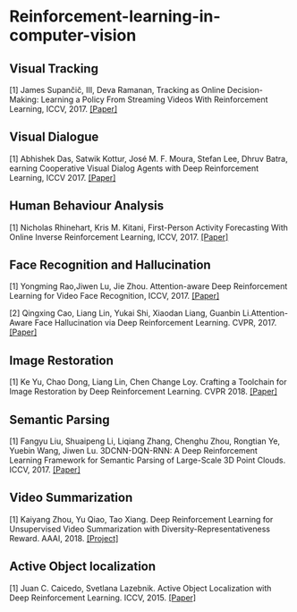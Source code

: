 # Reinforcement-learning-in-computer-vision

## Visual Tracking
[1] James Supančič, III, Deva Ramanan, Tracking as Online Decision-Making: Learning a Policy From Streaming Videos With Reinforcement Learning, ICCV, 2017. [[Paper]](https://arxiv.org/abs/1707.04991)

## Visual Dialogue
[1] Abhishek Das, Satwik Kottur, José M. F. Moura, Stefan Lee, Dhruv Batra, earning Cooperative Visual Dialog Agents with Deep Reinforcement Learning, ICCV 2017. [[Paper]](https://arxiv.org/abs/1703.06585)

## Human Behaviour Analysis
[1] Nicholas Rhinehart, Kris M. Kitani, First-Person Activity Forecasting With Online Inverse Reinforcement Learning, ICCV, 2017. [[Paper]](https://arxiv.org/abs/1612.07796)

## Face Recognition and Hallucination
[1] Yongming Rao,Jiwen Lu, Jie Zhou. Attention-aware Deep Reinforcement Learning for Video Face Recognition, ICCV, 2017. [[Paper]](https://pdfs.semanticscholar.org/f270/0e3d69d3cce2e0b1aea0d7f87e74aff437cd.pdf)

[2] Qingxing Cao, Liang Lin, Yukai Shi, Xiaodan Liang, Guanbin Li.Attention-Aware Face Hallucination via Deep Reinforcement Learning. CVPR, 2017. [[Paper]](https://arxiv.org/abs/1708.03132)

## Image Restoration
[1] Ke Yu, Chao Dong, Liang Lin, Chen Change Loy. Crafting a Toolchain for Image Restoration by Deep Reinforcement Learning. CVPR 2018. [[Paper]](https://arxiv.org/abs/1804.03312)

## Semantic Parsing 
[1] Fangyu Liu, Shuaipeng Li, Liqiang Zhang, Chenghu Zhou, Rongtian Ye, Yuebin Wang, Jiwen Lu. 3DCNN-DQN-RNN: A Deep Reinforcement Learning Framework for Semantic Parsing of Large-Scale 3D Point Clouds. ICCV, 2017. [[Paper]](https://arxiv.org/abs/1707.06783)

## Video Summarization 
[1] Kaiyang Zhou, Yu Qiao, Tao Xiang. Deep Reinforcement Learning for Unsupervised Video Summarization with Diversity-Representativeness Reward. AAAI, 2018. [[Project]](https://kaiyangzhou.github.io/)

## Active Object localization
[1] Juan C. Caicedo, Svetlana Lazebnik. Active Object Localization with Deep Reinforcement Learning. ICCV, 2015. [[Paper]](http://slazebni.cs.illinois.edu/publications/iccv15_active.pdf)
